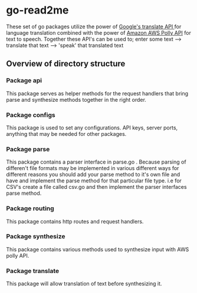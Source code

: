 # go-read2me

These set of go packages utilize the power of [Google's translate API ](https://cloud.google.com/translate/) for language translation 
combined with the power of [Amazon AWS Polly API](https://aws.amazon.com/polly/) for text to speech. Together these API's 
can be used to; enter some text --> translate that text --> 'speak' that translated text

## Overview of directory structure 

### Package api

This package serves as helper methods for the request handlers that bring parse and synthesize methods together in the right order.

### Package configs 
This package is used to set any configurations. API keys, server ports, anything that may be needed for other packages. 

### Package parse 
This package contains a parser interface in parse.go . Because parsing of differen't file formats may be implemented 
in various different ways for different reasons you should add your parse method to it's own file and have and 
implement the parse method for that particular file type. i.e for CSV's create a file called csv.go and then implement 
the parser interfaces parse method. 

### Package routing
This package contains http routes and request handlers. 

### Package synthesize
This package contains various methods used to synthesize input with AWS polly API.

### Package translate
This package will allow translation of text before synthesizing it.

